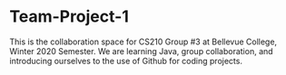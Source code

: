 # Team-Project-1

This is the collaboration space for CS210 Group #3 at Bellevue College, Winter 2020 Semester. We are learning Java, group collaboration, and introducing ourselves to the use of Github for coding projects.
